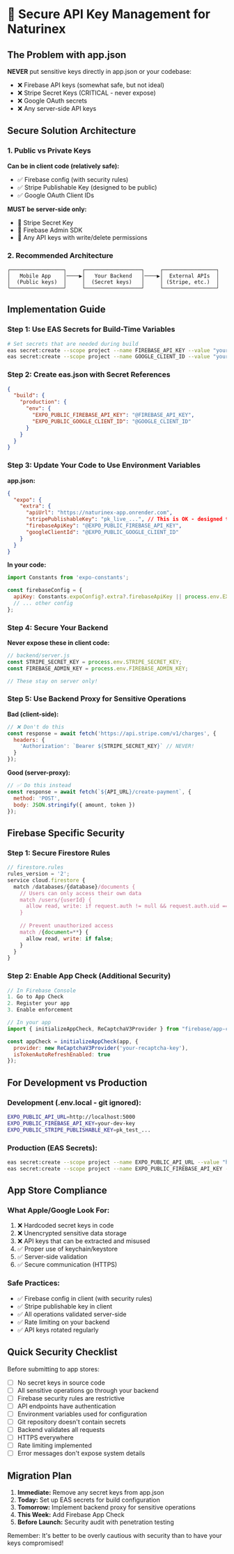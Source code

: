 # 🔐 Secure API Key Management for Naturinex

## The Problem with app.json

**NEVER** put sensitive keys directly in app.json or your codebase:
- ❌ Firebase API keys (somewhat safe, but not ideal)
- ❌ Stripe Secret Keys (CRITICAL - never expose)
- ❌ Google OAuth secrets
- ❌ Any server-side API keys

## Secure Solution Architecture

### 1. Public vs Private Keys

**Can be in client code (relatively safe):**
- ✅ Firebase config (with security rules)
- ✅ Stripe Publishable Key (designed to be public)
- ✅ Google OAuth Client IDs

**MUST be server-side only:**
- 🚫 Stripe Secret Key
- 🚫 Firebase Admin SDK
- 🚫 Any API keys with write/delete permissions

### 2. Recommended Architecture

```
┌─────────────────┐     ┌──────────────────┐     ┌─────────────────┐
│   Mobile App    │────▶│   Your Backend   │────▶│  External APIs  │
│  (Public keys)  │     │  (Secret keys)   │     │ (Stripe, etc.)  │
└─────────────────┘     └──────────────────┘     └─────────────────┘
```

## Implementation Guide

### Step 1: Use EAS Secrets for Build-Time Variables

```bash
# Set secrets that are needed during build
eas secret:create --scope project --name FIREBASE_API_KEY --value "your-actual-key"
eas secret:create --scope project --name GOOGLE_CLIENT_ID --value "your-client-id"
```

### Step 2: Create eas.json with Secret References

```json
{
  "build": {
    "production": {
      "env": {
        "EXPO_PUBLIC_FIREBASE_API_KEY": "@FIREBASE_API_KEY",
        "EXPO_PUBLIC_GOOGLE_CLIENT_ID": "@GOOGLE_CLIENT_ID"
      }
    }
  }
}
```

### Step 3: Update Your Code to Use Environment Variables

**app.json:**
```json
{
  "expo": {
    "extra": {
      "apiUrl": "https://naturinex-app.onrender.com",
      "stripePublishableKey": "pk_live_...", // This is OK - designed to be public
      "firebaseApiKey": "@EXPO_PUBLIC_FIREBASE_API_KEY",
      "googleClientId": "@EXPO_PUBLIC_GOOGLE_CLIENT_ID"
    }
  }
}
```

**In your code:**
```javascript
import Constants from 'expo-constants';

const firebaseConfig = {
  apiKey: Constants.expoConfig?.extra?.firebaseApiKey || process.env.EXPO_PUBLIC_FIREBASE_API_KEY,
  // ... other config
};
```

### Step 4: Secure Your Backend

**Never expose these in client code:**
```javascript
// backend/server.js
const STRIPE_SECRET_KEY = process.env.STRIPE_SECRET_KEY;
const FIREBASE_ADMIN_KEY = process.env.FIREBASE_ADMIN_KEY;

// These stay on server only!
```

### Step 5: Use Backend Proxy for Sensitive Operations

**Bad (client-side):**
```javascript
// ❌ Don't do this
const response = await fetch('https://api.stripe.com/v1/charges', {
  headers: {
    'Authorization': `Bearer ${STRIPE_SECRET_KEY}` // NEVER!
  }
});
```

**Good (server-proxy):**
```javascript
// ✅ Do this instead
const response = await fetch(`${API_URL}/create-payment`, {
  method: 'POST',
  body: JSON.stringify({ amount, token })
});
```

## Firebase Specific Security

### Step 1: Secure Firestore Rules
```javascript
// firestore.rules
rules_version = '2';
service cloud.firestore {
  match /databases/{database}/documents {
    // Users can only access their own data
    match /users/{userId} {
      allow read, write: if request.auth != null && request.auth.uid == userId;
    }
    
    // Prevent unauthorized access
    match /{document=**} {
      allow read, write: if false;
    }
  }
}
```

### Step 2: Enable App Check (Additional Security)
```javascript
// In Firebase Console
1. Go to App Check
2. Register your app
3. Enable enforcement

// In your app
import { initializeAppCheck, ReCaptchaV3Provider } from "firebase/app-check";

const appCheck = initializeAppCheck(app, {
  provider: new ReCaptchaV3Provider('your-recaptcha-key'),
  isTokenAutoRefreshEnabled: true
});
```

## For Development vs Production

### Development (.env.local - git ignored):
```bash
EXPO_PUBLIC_API_URL=http://localhost:5000
EXPO_PUBLIC_FIREBASE_API_KEY=your-dev-key
EXPO_PUBLIC_STRIPE_PUBLISHABLE_KEY=pk_test_...
```

### Production (EAS Secrets):
```bash
eas secret:create --scope project --name EXPO_PUBLIC_API_URL --value "https://api.naturinex.com"
eas secret:create --scope project --name EXPO_PUBLIC_FIREBASE_API_KEY --value "your-prod-key"
```

## App Store Compliance

### What Apple/Google Look For:
1. ❌ Hardcoded secret keys in code
2. ❌ Unencrypted sensitive data storage
3. ❌ API keys that can be extracted and misused
4. ✅ Proper use of keychain/keystore
5. ✅ Server-side validation
6. ✅ Secure communication (HTTPS)

### Safe Practices:
- ✅ Firebase config in client (with security rules)
- ✅ Stripe publishable key in client
- ✅ All operations validated server-side
- ✅ Rate limiting on your backend
- ✅ API keys rotated regularly

## Quick Security Checklist

Before submitting to app stores:

- [ ] No secret keys in source code
- [ ] All sensitive operations go through your backend
- [ ] Firebase security rules are restrictive
- [ ] API endpoints have authentication
- [ ] Environment variables used for configuration
- [ ] Git repository doesn't contain secrets
- [ ] Backend validates all requests
- [ ] HTTPS everywhere
- [ ] Rate limiting implemented
- [ ] Error messages don't expose system details

## Migration Plan

1. **Immediate:** Remove any secret keys from app.json
2. **Today:** Set up EAS secrets for build configuration
3. **Tomorrow:** Implement backend proxy for sensitive operations
4. **This Week:** Add Firebase App Check
5. **Before Launch:** Security audit with penetration testing

Remember: It's better to be overly cautious with security than to have your keys compromised!
